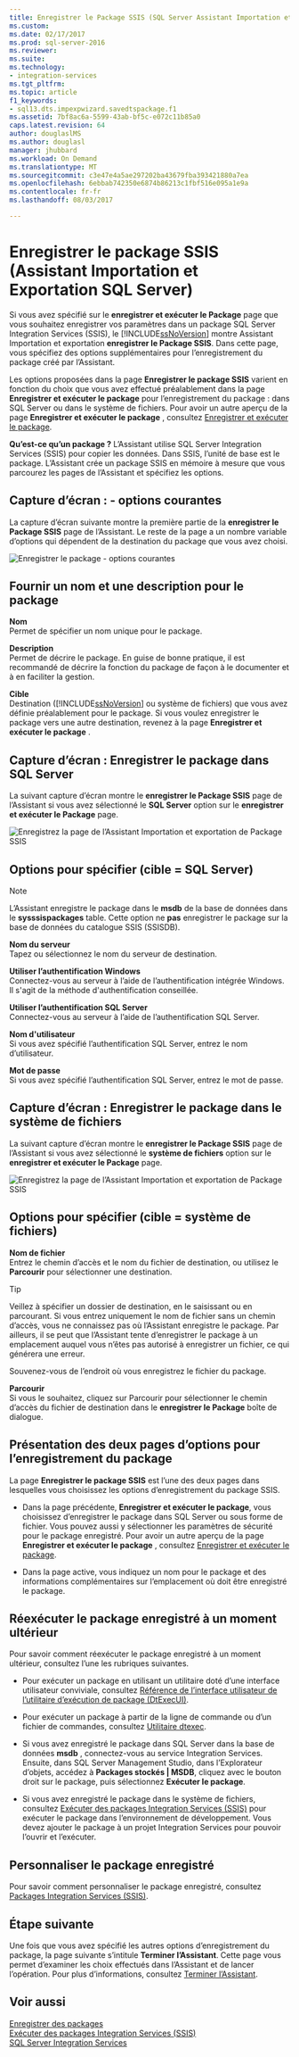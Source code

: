 ```yaml
---
title: Enregistrer le Package SSIS (SQL Server Assistant Importation et exportation) | Documents Microsoft
ms.custom: 
ms.date: 02/17/2017
ms.prod: sql-server-2016
ms.reviewer: 
ms.suite: 
ms.technology:
- integration-services
ms.tgt_pltfrm: 
ms.topic: article
f1_keywords:
- sql13.dts.impexpwizard.savedtspackage.f1
ms.assetid: 7bf8ac6a-5599-43ab-bf5c-e072c11b85a0
caps.latest.revision: 64
author: douglaslMS
ms.author: douglasl
manager: jhubbard
ms.workload: On Demand
ms.translationtype: MT
ms.sourcegitcommit: c3e47e4a5ae297202ba43679fba393421880a7ea
ms.openlocfilehash: 6ebbab742350e6874b86213c1fbf516e095a1e9a
ms.contentlocale: fr-fr
ms.lasthandoff: 08/03/2017

---
```

# <a name="save-ssis-package-sql-server-import-and-export-wizard"></a>Enregistrer le package SSIS (Assistant Importation et Exportation SQL Server)
  Si vous avez spécifié sur le **enregistrer et exécuter le Package** page que vous souhaitez enregistrer vos paramètres dans un package SQL Server Integration Services (SSIS), le [!INCLUDE[ssNoVersion](../../includes/ssnoversion-md.md)] montre Assistant Importation et exportation **enregistrer le Package SSIS**. Dans cette page, vous spécifiez des options supplémentaires pour l’enregistrement du package créé par l’Assistant.  

Les options proposées dans la page **Enregistrer le package SSIS** varient en fonction du choix que vous avez effectué préalablement dans la page **Enregistrer et exécuter le package** pour l’enregistrement du package : dans SQL Server ou dans le système de fichiers. Pour avoir un autre aperçu de la page **Enregistrer et exécuter le package** , consultez [Enregistrer et exécuter le package](../../integration-services/import-export-data/save-and-run-package-sql-server-import-and-export-wizard.md).
 
**Qu’est-ce qu’un package ?** L’Assistant utilise SQL Server Integration Services (SSIS) pour copier les données. Dans SSIS, l’unité de base est le package. L’Assistant crée un package SSIS en mémoire à mesure que vous parcourez les pages de l’Assistant et spécifiez les options.

## <a name="screen-shot---common-options"></a>Capture d’écran : - options courantes
La capture d’écran suivante montre la première partie de la **enregistrer le Package SSIS** page de l’Assistant. Le reste de la page a un nombre variable d’options qui dépendent de la destination du package que vous avez choisi.

![Enregistrer le package - options courantes](../../integration-services/import-export-data/media/save-package-common-options.png)

## <a name="provide-a-name-and-description-for-the-package"></a>Fournir un nom et une description pour le package  
 **Nom**  
 Permet de spécifier un nom unique pour le package.  
  
 **Description**  
 Permet de décrire le package. En guise de bonne pratique, il est recommandé de décrire la fonction du package de façon à le documenter et à en faciliter la gestion.  
  
 **Cible**  
 Destination ([!INCLUDE[ssNoVersion](../../includes/ssnoversion-md.md)] ou système de fichiers) que vous avez définie préalablement pour le package. Si vous voulez enregistrer le package vers une autre destination, revenez à la page **Enregistrer et exécuter le package** .

## <a name="screen-shot---save-the-package-in-sql-server"></a>Capture d’écran : Enregistrer le package dans SQL Server

 La suivant capture d’écran montre le **enregistrer le Package SSIS** page de l’Assistant si vous avez sélectionné le **SQL Server** option sur le **enregistrer et exécuter le Package** page. 
  
![Enregistrez la page de l’Assistant Importation et exportation de Package SSIS](../../integration-services/import-export-data/media/save-package2.png "page Enregistrer le Package SSIS de l’Assistant Importation et exportation")  

## <a name="options-to-specify-target--sql-server"></a>Options pour spécifier (cible = SQL Server) 

 > [!NOTE]
 > L’Assistant enregistre le package dans le **msdb** de la base de données dans le **sysssispackages** table. Cette option ne **pas** enregistrer le package sur la base de données du catalogue SSIS (SSISDB).  
 
 **Nom du serveur**  
 Tapez ou sélectionnez le nom du serveur de destination.  
   
 **Utiliser l’authentification Windows**  
Connectez-vous au serveur à l’aide de l’authentification intégrée Windows. Il s'agit de la méthode d'authentification conseillée.  
  
 **Utiliser l’authentification SQL Server**  
Connectez-vous au serveur à l’aide de l’authentification SQL Server.  
  
 **Nom d'utilisateur**  
Si vous avez spécifié l’authentification SQL Server, entrez le nom d’utilisateur.  
  
 **Mot de passe**  
Si vous avez spécifié l’authentification SQL Server, entrez le mot de passe.  
    
## <a name="screen-shot---save-the-package-in-the-file-system"></a>Capture d’écran : Enregistrer le package dans le système de fichiers
 
La suivant capture d’écran montre le **enregistrer le Package SSIS** page de l’Assistant si vous avez sélectionné le **système de fichiers** option sur le **enregistrer et exécuter le Package** page. 
  
![Enregistrez la page de l’Assistant Importation et exportation de Package SSIS](../../integration-services/import-export-data/media/save-package1.png "page Enregistrer le Package SSIS de l’Assistant Importation et exportation")  

## <a name="options-to-specify-target--file-system"></a>Options pour spécifier (cible = système de fichiers)

 **Nom de fichier**  
 Entrez le chemin d’accès et le nom du fichier de destination, ou utilisez le **Parcourir** pour sélectionner une destination.  
  
> [!TIP]
> Veillez à spécifier un dossier de destination, en le saisissant ou en parcourant. Si vous entrez uniquement le nom de fichier sans un chemin d’accès, vous ne connaissez pas où l’Assistant enregistre le package. Par ailleurs, il se peut que l’Assistant tente d’enregistrer le package à un emplacement auquel vous n’êtes pas autorisé à enregistrer un fichier, ce qui générera une erreur.  
>   
>  Souvenez-vous de l’endroit où vous enregistrez le fichier du package.  
  
 **Parcourir**  
 Si vous le souhaitez, cliquez sur Parcourir pour sélectionner le chemin d’accès du fichier de destination dans le **enregistrer le Package** boîte de dialogue.  

## <a name="about-the-two-pages-of-options-for-saving-the-package"></a>Présentation des deux pages d’options pour l’enregistrement du package  
 La page **Enregistrer le package SSIS** est l’une des deux pages dans lesquelles vous choisissez les options d’enregistrement du package SSIS.  
  
-   Dans la page précédente, **Enregistrer et exécuter le package**, vous choisissez d’enregistrer le package dans SQL Server ou sous forme de fichier. Vous pouvez aussi y sélectionner les paramètres de sécurité pour le package enregistré. Pour avoir un autre aperçu de la page **Enregistrer et exécuter le package** , consultez [Enregistrer et exécuter le package](../../integration-services/import-export-data/save-and-run-package-sql-server-import-and-export-wizard.md).  
  
-   Dans la page active, vous indiquez un nom pour le package et des informations complémentaires sur l’emplacement où doit être enregistré le package.  
 
## <a name="run-the-saved-package-again-later"></a>Réexécuter le package enregistré à un moment ultérieur  
 Pour savoir comment réexécuter le package enregistré à un moment ultérieur, consultez l’une les rubriques suivantes.  
  
-   Pour exécuter un package en utilisant un utilitaire doté d’une interface utilisateur conviviale, consultez [Référence de l’interface utilisateur de l’utilitaire d’exécution de package &#40;DtExecUI&#41;](../../integration-services/packages/execute-package-utility-dtexecui-ui-reference.md).  
  
-   Pour exécuter un package à partir de la ligne de commande ou d’un fichier de commandes, consultez [Utilitaire dtexec](../../integration-services/packages/dtexec-utility.md).  
  
-   Si vous avez enregistré le package dans SQL Server dans la base de données **msdb** , connectez-vous au service Integration Services. Ensuite, dans SQL Server Management Studio, dans l’Explorateur d’objets, accédez à **Packages stockés | MSDB**, cliquez avec le bouton droit sur le package, puis sélectionnez **Exécuter le package**.

-   Si vous avez enregistré le package dans le système de fichiers, consultez [Exécuter des packages Integration Services (SSIS)](../../integration-services/packages/run-integration-services-ssis-packages.md) pour exécuter le package dans l’environnement de développement. Vous devez ajouter le package à un projet Integration Services pour pouvoir l’ouvrir et l’exécuter.  

## <a name="customize-the-saved-package"></a>Personnaliser le package enregistré  
 Pour savoir comment personnaliser le package enregistré, consultez [Packages Integration Services &#40;SSIS&#41;](../../integration-services/integration-services-ssis-packages.md).  
  
## <a name="whats-next"></a>Étape suivante  
 Une fois que vous avez spécifié les autres options d’enregistrement du package, la page suivante s’intitule **Terminer l’Assistant**. Cette page vous permet d’examiner les choix effectués dans l’Assistant et de lancer l’opération. Pour plus d’informations, consultez [Terminer l’Assistant](../../integration-services/import-export-data/complete-the-wizard-sql-server-import-and-export-wizard.md).  
 
## <a name="see-also"></a>Voir aussi  
[Enregistrer des packages](../../integration-services/save-packages.md)  
[Exécuter des packages Integration Services (SSIS)](../../integration-services/packages/run-integration-services-ssis-packages.md)  
[SQL Server Integration Services](../../integration-services/sql-server-integration-services.md)
 
 


